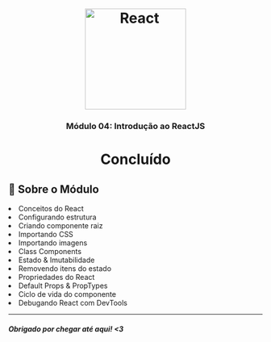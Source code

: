 <h1 align="center">
  <img alt="React" title="React" src="https://camo.githubusercontent.com/8c13dc2618dbd7f76d1d574350b98fdee1335ce5/68747470733a2f2f726f636b6574736561742d63646e2e73332d73612d656173742d312e616d617a6f6e6177732e636f6d2f626f6f7463616d702d6865616465722e706e67" width="200px" />
</h1>

<h3 align="center">
  Módulo 04: Introdução ao ReactJS <h1 align="center"> Concluído </h1>
</h3>

<p align="center">

## :rocket: Sobre o Módulo

<li>Conceitos do React</li>
<li>Configurando estrutura</li>
<li>Criando componente raiz</li>
<li>Importando CSS</li>
<li>Importando imagens</li>
<li>Class Components</li>
<li>Estado & Imutabilidade</li>
<li>Removendo itens do estado</li>
<li>Propriedades do React</li>
<li>Default Props & PropTypes</li>
<li>Ciclo de vida do componente</li>
<li>Debugando React com DevTools</li>



---

<h5> Obrigado por chegar até aqui! <3 </h5>

